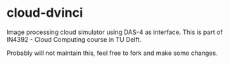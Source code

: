 # cloud-dvinci
Image processing cloud simulator using DAS-4 as interface. This is part of IN4392 - Cloud Computing course in TU Delft. 


Probably will not maintain this, feel free to fork and make some changes.

